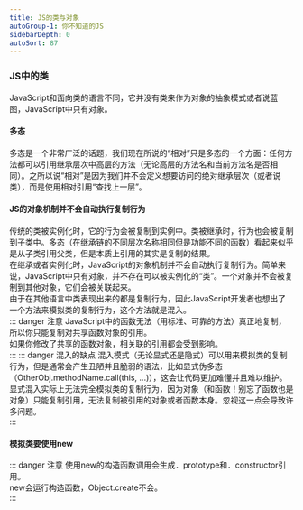 ```yaml
---
title: JS的类与对象
autoGroup-1: 你不知道的JS
sidebarDepth: 0
autoSort: 87
---
```


### JS中的类 
JavaScript和面向类的语言不同，它并没有类来作为对象的抽象模式或者说蓝图，JavaScript中只有对象。  

#### 多态
多态是一个非常广泛的话题，我们现在所说的“相对”只是多态的一个方面：任何方法都可以引用继承层次中高层的方法（无论高层的方法名和当前方法名是否相同）。之所以说“相对”是因为我们并不会定义想要访问的绝对继承层次（或者说类），而是使用相对引用“查找上一层”。  

#### JS的对象机制并不会自动执行复制行为
传统的类被实例化时，它的行为会被复制到实例中。类被继承时，行为也会被复制到子类中。多态（在继承链的不同层次名称相同但是功能不同的函数）看起来似乎是从子类引用父类，但是本质上引用的其实是复制的结果。  
在继承或者实例化时，JavaScript的对象机制并不会自动执行复制行为。简单来说，JavaScript中只有对象，并不存在可以被实例化的“类”。一个对象并不会被复制到其他对象，它们会被关联起来。  
由于在其他语言中类表现出来的都是复制行为，因此JavaScript开发者也想出了一个方法来模拟类的复制行为，这个方法就是混入。  
::: danger 注意
JavaScript中的函数无法（用标准、可靠的方法）真正地复制，所以你只能复制对共享函数对象的引用。  
如果你修改了共享的函数对象，相关联的引用都会受到影响。  
:::
::: danger 混入的缺点
混入模式（无论显式还是隐式）可以用来模拟类的复制行为，但是通常会产生丑陋并且脆弱的语法，比如显式伪多态（OtherObj.methodName.call(this, ...)），这会让代码更加难懂并且难以维护。   
显式混入实际上无法完全模拟类的复制行为，因为对象（和函数！别忘了函数也是对象）只能复制引用，无法复制被引用的对象或者函数本身。忽视这一点会导致许多问题。  
::: 

#### 模拟类要使用new
::: danger 注意
使用new的构造函数调用会生成．prototype和．constructor引用。    
new会运行构造函数，Object.create不会。  
:::
